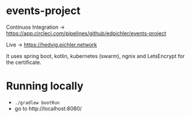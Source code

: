 # events-project
Continuos Integration -> https://app.circleci.com/pipelines/github/edpichler/events-project

Live -> https://hedvig.pichler.network

It uses spring boot, kotlin, kubernetes (swarm), ngnix and LetsEncrypt for the certificate.

# Running locally
 - ``./gradlew bootRun``
 - go to http://localhost:8080/
